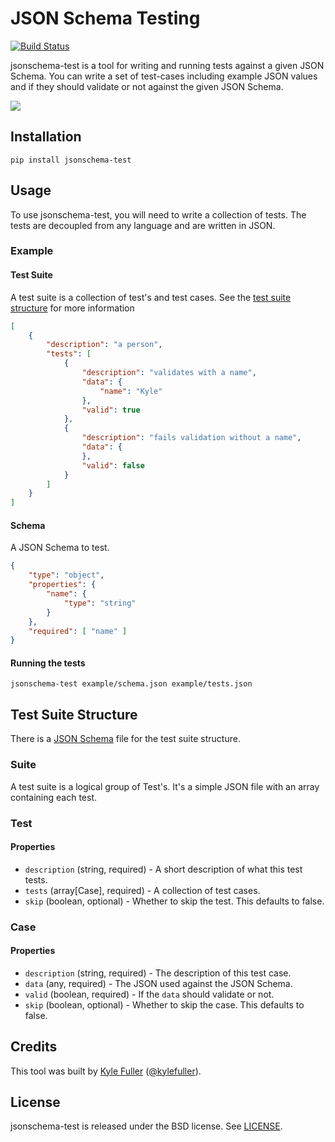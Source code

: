 # JSON Schema Testing

[![Build Status](http://img.shields.io/travis/kylef/jsonschema-test/master.svg?style=flat)](https://travis-ci.org/kylef/jsonschema-test)

jsonschema-test is a tool for writing and running tests against a given
JSON Schema. You can write a set of test-cases including example JSON
values and if they should validate or not against the given JSON Schema.

![](Screenshot.png)

## Installation

```
pip install jsonschema-test
```

## Usage

To use jsonschema-test, you will need to write a collection of tests.
The tests are decoupled from any language and are written in JSON.

### Example

#### Test Suite

A test suite is a collection of test's and test cases. See
the [test suite structure](#test-suite-structure) for more information

```json
[
    {
        "description": "a person",
        "tests": [
            {
                "description": "validates with a name",
                "data": {
                    "name": "Kyle"
                },
                "valid": true
            },
            {
                "description": "fails validation without a name",
                "data": {
                },
                "valid": false
            }
        ]
    }
]
```

#### Schema

A JSON Schema to test.

```json
{
    "type": "object",
    "properties": {
        "name": {
            "type": "string"
        }
    },
    "required": [ "name" ]
}
```

#### Running the tests

```
jsonschema-test example/schema.json example/tests.json
```

## Test Suite Structure

There is a [JSON Schema](jsonschema_test/schema.json) file for the test suite structure.

### Suite

A test suite is a logical group of Test's. It's a simple JSON file with an
array containing each test.

### Test

#### Properties

- `description` (string, required) - A short description of what this test tests.
- `tests` (array[Case], required) - A collection of test cases.
- `skip` (boolean, optional) - Whether to skip the test. This defaults to false.

### Case

#### Properties

- `description` (string, required) - The description of this test case.
- `data` (any, required) - The JSON used against the JSON Schema.
- `valid` (boolean, required) - If the `data` should validate or not.
- `skip` (boolean, optional) - Whether to skip the case. This defaults to false.

## Credits

This tool was built by [Kyle Fuller](http://fuller.li/) ([@kylefuller](https://twitter.com/kylefuller)).

## License

jsonschema-test is released under the BSD license. See [LICENSE](LICENSE).

